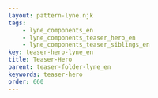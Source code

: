 ```yaml
---
layout: pattern-lyne.njk
tags: 
    - lyne_components_en
    - lyne_components_teaser_hero_en
    - lyne_components_teaser_siblings_en
key: teaser-hero-lyne_en
title: Teaser-Hero
parent: teaser-folder-lyne_en
keywords: teaser-hero
order: 660
---
```

